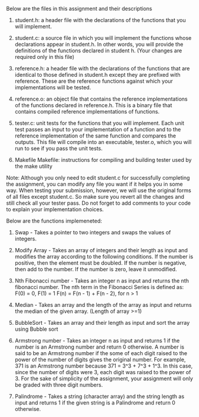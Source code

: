 Below are the files in this assignment and their descriptions

1. student.h: a header file with the declarations of the functions that you will implement.

2. student.c: a source file in which you will implement the functions whose declarations appear in student.h. In other words, you will provide the definitions of the functions declared in student h. (Your changes are required only in this file)

3. reference.h: a header file with the declarations of the functions that are identical to those defined in student.h except they are prefixed with reference. These are the reference functions against which your implementations will be tested.

4. reference.o: an object file that contains the reference implementations of the functions declared in reference.h. This is a binary file that contains compiled reference implementations of functions.

5. tester.c: unit tests for the functions that you will implement. Each unit test passes an input to your implementation of a function and to the reference implementation of the same function and compares the outputs. This file will compile into an executable, tester.o, which you will run to see if you pass the unit tests.

6. Makefile Makefile: instructions for compiling and building tester used by the make utility

Note: Although you only need to edit student.c for successfully completing the assignment, you can modify any file you want if it helps you in some way. When testing your submission, however, we will use the original forms of all files except student.c. So make sure you revert all the changes and still check all your tester pass. Do not forget to add comments to your code to explain your implementation choices.

Below are the functions implemeneted:
1. Swap - Takes a pointer to two integers and swaps the values of integers.

2. Modify Array - Takes an array of integers and their length as input and modifies the array according to the following conditions.
  If the number is positive, then the element must be doubled.
  If the number is negative, then add to the number.
  If the number is zero, leave it unmodified.

3. Nth Fibonacci number - Takes an integer n as input and returns the nth fibonacci number. The nth term in the Fibonacci Series is defined as:
  F(0) = 0, F(1) = 1
  F(n) = F(n - 1) + F(n - 2), for n > 1

4. Median - Takes an array and the length of the array as input and returns the median of the given array. (Length of array >=1)

5. BubbleSort - Takes an array and their length as input and sort the array using Bubble sort

6. Armstrong number - Takes an integer n as input and returns 1 if the number is an Armstrong number and return 0 otherwise. A number is said to be an Armstrong number if the some of each digit raised to the power of the number of digits gives the original number. For example, 371 is an Armstrong number because 371 = 3^3 + 7^3  + 1^3. In this case, since the number of digits were 3, each digit was raised to the power of 3. For the sake of simplicity of the assignment, your assignment will only be graded with three digit numbers.
  
7. Palindrome - Takes a string (character array) and the string length as input and returns 1 if the given string is a Palindrome and return 0 otherwise.
